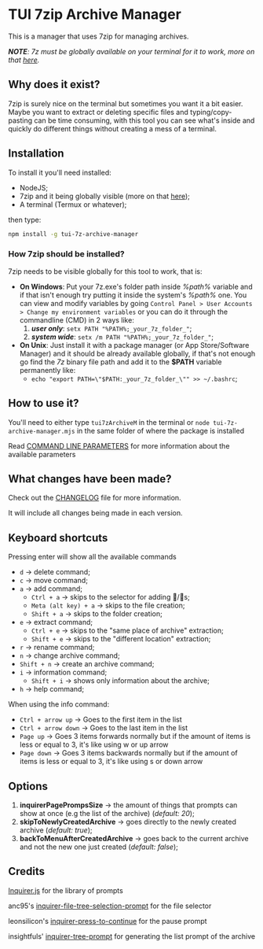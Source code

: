 # TUI 7zip Archive Manager

This is a manager that uses 7zip for managing archives.

_**NOTE**: 7z must be globally available on your terminal for it to work, more on that [here](#how-7zip-should-be-installed)._

## Why does it exist?

7zip is surely nice on the terminal but sometimes you want it a bit easier.
Maybe you want to extract or deleting specific files and typing/copy-pasting can be time consuming, with this tool you can see what's inside and quickly do different things without creating a mess of a terminal.

## Installation

To install it you'll need installed:
- NodeJS;
- 7zip and it being globally visible (more on that [here](#how-7zip-should-be-installed));
- A terminal (Termux or whatever);

then type:
```bash
npm install -g tui-7z-archive-manager
```

### How 7zip should be installed?

7zip needs to be visible globally for this tool to work,
that is:

- **On Windows**:
Put your 7z.exe's folder path inside _%path%_ variable and if that isn't enough try putting it inside the system's _%path%_ one. You can view and modify variables by going `Control Panel > User Accounts > Change my environment variables` or you can do it through the commandline (CMD) in 2 ways like:
  1. **_user only_**: `setx PATH "%PATH%;_your_7z_folder_"`;
  2. **_system wide_**: `setx /m PATH "%PATH%;_your_7z_folder_"`;
- **On Unix**:
Just install it with a package manager (or App Store/Software Manager) and it should be already available globally, if that's not enough go find the _7z_ binary file path and add it to the **$PATH** variable permanently like:
  - `echo "export PATH=\"$PATH:_your_7z_folder_\"" >> ~/.bashrc`;

## How to use it?

You'll need to either type `tui7zArchiveM` in the terminal or `node tui-7z-archive-manager.mjs` in the same folder of where the package is installed

Read [COMMAND LINE PARAMETERS](COMMAND-LINE-PARAMETERS.md) for more information about the available parameters

## What changes have been made?

Check out the [CHANGELOG](CHANGELOG.md) file for more information.

It will include all changes being made in each version.

## Keyboard shortcuts

Pressing enter will show all the available commands

- `d` → delete command;
- `c` → move command;
- `a` → add command;
  - `Ctrl + a` → skips to the selector for adding 📂/📄s;
  - `Meta (alt key) + a` → skips to the file creation;
  - `Shift + a` → skips to the folder creation;
- `e` → extract command;
  - `Ctrl + e` → skips to the "same place of archive" extraction;
  - `Shift + e` → skips to the "different location" extraction;
- `r` → rename command;
- `n` → change archive command;
- `Shift + n` → create an archive command;
- `i` → information command;
  - `Shift + i` → shows only information about the archive;
- `h` → help command;

When using the info command:

- `Ctrl + arrow up` → Goes to the first item in the list
- `Ctrl + arrow down` → Goes to the last item in the list
- `Page up` → Goes 3 items forwards normally but if the amount of items is less or equal to 3, it's like using w or up arrow
- `Page down` → Goes 3 items backwards normally but if the amount of items is less or equal to 3, it's like using s or down arrow

## Options

1. **inquirerPagePrompsSize** → the amount of things that prompts can show at once (e.g the list of the archive) (_default: 20_);
2. **skipToNewlyCreatedArchive** → goes directly to the newly created archive (_default: true_);
3. **backToMenuAfterCreatedArchive** → goes back to the current archive and not the new one just created (_default: false_);

## Credits

[Inquirer.js](https://github.com/SBoudrias/Inquirer.js) for the library of prompts

anc95's [inquirer-file-tree-selection-prompt](https://github.com/anc95/inquirer-file-tree-selection) for the file selector

leonsilicon's [inquirer-press-to-continue](https://github.com/leonzalion/inquirer-press-to-continue) for the pause prompt

insightfuls' [inquirer-tree-prompt](https://github.com/insightfuls/inquirer-tree-prompt) for generating the list prompt of the archive